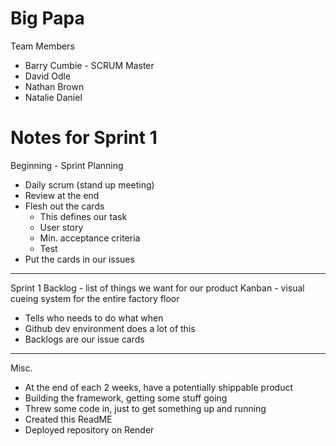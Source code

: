 # Big Papa

Team Members
- Barry Cumbie - SCRUM Master
- David Odle
- Nathan Brown
- Natalie Daniel

# Notes for Sprint 1
Beginning - Sprint Planning
- Daily scrum (stand up meeting)
- Review at the end
- Flesh out the cards
  - This defines our task
  - User story
  - Min. acceptance criteria
  - Test
- Put the cards in our issues
--------------------------------------------------------------------
Sprint 1 Backlog - list of things we want for our product
Kanban - visual cueing system for the entire factory floor
- Tells who needs to do what when
- Github dev environment does a lot of this
- Backlogs are our issue cards
--------------------------------------------------------------------
Misc.
- At the end of each 2 weeks, have a potentially shippable product
- Building the framework, getting some stuff going
- Threw some code in, just to get something up and running
- Created this ReadME
- Deployed repository on Render



